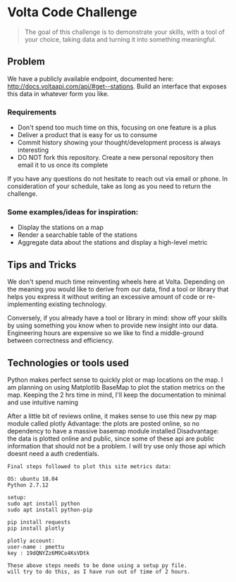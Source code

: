 # Volta Code Challenge
> The goal of this challenge is to demonstrate your skills, with a tool of your choice, taking data and turning it into something meaningful.

## Problem
We have a publicly available endpoint, documented here:
http://docs.voltaapi.com/api/#get--stations.
Build an interface that exposes this data in whatever form you like.

### Requirements
- Don't spend too much time on this, focusing on one feature is a plus
- Deliver a product that is easy for us to consume
- Commit history showing your thought/development process is always interesting
- DO NOT fork this repository. Create a new personal repository then email it to us once its complete

If you have any questions do not hesitate to reach out via email or phone. In consideration of your schedule, take as long as you need to return the challenge.

### Some examples/ideas for inspiration:
- Display the stations on a map
- Render a searchable table of the stations
- Aggregate data about the stations and display a high-level metric

## Tips and Tricks
We don't spend much time reinventing wheels here at Volta. Depending on the meaning you would like to derive from our data, find a tool or library that helps you express it without writing an excessive amount of code or re-implementing existing technology.

Conversely, if you already have a tool or library in mind: show off your skills by using something you know when to provide new insight into our data. Engineering hours are expensive so we like to find a middle-ground between correctness and efficiency.

## Technologies or tools used

Python makes perfect sense to quickly plot or map locations on the map.
I am planning on using Matplotlib BaseMap to plot the station metrics on the map.
Keeping the 2 hrs time in mind, I'll keep the documentation to minimal and use intuitive naming 

After a little bit of reviews online, it makes sense to use this new py map module called plotly
Advantage: the plots are posted online, so no dependency to have a massive basemap module installed
Disadvantage: the data is plotted online and public, since some of these api are public information that should not be a problem.
I will try use only those api which doesnt need a auth credentials. 


~~~~~~~~~~~~~~~~~~~~~~~~~~~~~~~~~~~~~~~~~~~~~~~~~~~~~~~~
Final steps followed to plot this site metrics data:

OS: ubuntu 18.04
Python 2.7.12

setup:
sudo apt install python
sudo apt install python-pip

pip install requests
pip install plotly

plotly account:
user-name : pmettu
key : 19dQNYZz6M9Co4KsVDtk

These above steps needs to be done using a setup py file.
will try to do this, as I have run out of time of 2 hours. 
~~~~~~~~~~~~~~~~~~~~~~~~~~~~~~~~~~~~~~~~~~~~~~~~~~~~~~~~



